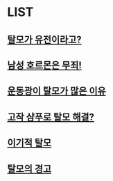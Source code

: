 
# LIST

## [탈모가 유전이라고?](/m03/m0301)

## [남성 호르몬은 무죄!](/m03/m0302)

## [운동광이 탈모가 많은 이유](/m03/m0303)

## [고작 샴푸로 탈모 해결?](/m03/m0304)

## [이기적 탈모](/m03/m0305)

## [탈모의 경고](/m03/m0306)

<!--stackedit_data:
eyJoaXN0b3J5IjpbMTY2MjYyOTcxLDE2NjI2Mjk3MSwxNjgzMz
Q2MDA3LDE2NjI2Mjk3MSwtNTE3ODA4MjEzXX0=
-->